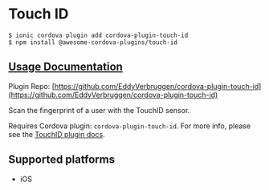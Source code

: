 # Touch ID

```
$ ionic cordova plugin add cordova-plugin-touch-id
$ npm install @awesome-cordova-plugins/touch-id
```

## [Usage Documentation](https://danielsogl.gitbook.io/awesome-cordova-plugins/plugins/touch-id/)

Plugin Repo: [https://github.com/EddyVerbruggen/cordova-plugin-touch-id](https://github.com/EddyVerbruggen/cordova-plugin-touch-id)

Scan the fingerprint of a user with the TouchID sensor.

Requires Cordova plugin: `cordova-plugin-touch-id`. For more info, please see the [TouchID plugin docs](https://github.com/EddyVerbruggen/cordova-plugin-touch-id).

## Supported platforms

- iOS
  


